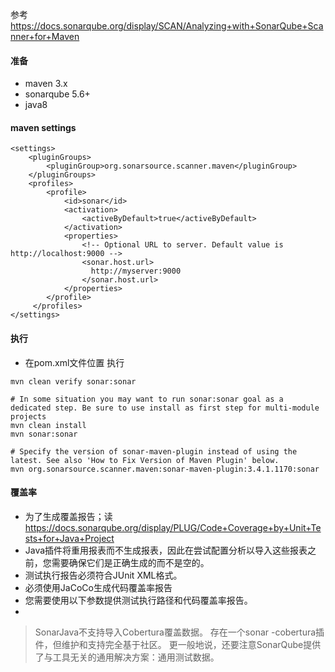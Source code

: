 
参考 https://docs.sonarqube.org/display/SCAN/Analyzing+with+SonarQube+Scanner+for+Maven
#### 准备
 - maven 3.x
 - sonarqube 5.6+
 - java8
 

#### maven settings


```
<settings>
    <pluginGroups>
        <pluginGroup>org.sonarsource.scanner.maven</pluginGroup>
    </pluginGroups>
    <profiles>
        <profile>
            <id>sonar</id>
            <activation>
                <activeByDefault>true</activeByDefault>
            </activation>
            <properties>
                <!-- Optional URL to server. Default value is http://localhost:9000 -->
                <sonar.host.url>
                  http://myserver:9000
                </sonar.host.url>
            </properties>
        </profile>
     </profiles>
</settings>
```
#### 执行


- 在pom.xml文件位置 执行


```
mvn clean verify sonar:sonar
  
# In some situation you may want to run sonar:sonar goal as a dedicated step. Be sure to use install as first step for multi-module projects
mvn clean install
mvn sonar:sonar
 
# Specify the version of sonar-maven-plugin instead of using the latest. See also 'How to Fix Version of Maven Plugin' below.
mvn org.sonarsource.scanner.maven:sonar-maven-plugin:3.4.1.1170:sonar
```
#### 覆盖率

- 为了生成覆盖报告；读 https://docs.sonarqube.org/display/PLUG/Code+Coverage+by+Unit+Tests+for+Java+Project
- Java插件将重用报表而不生成报表，因此在尝试配置分析以导入这些报表之前，您需要确保它们是正确生成的而不是空的。
- 测试执行报告必须符合JUnit XML格式。
- 必须使用JaCoCo生成代码覆盖率报告
- 您需要使用以下参数提供测试执行路径和代码覆盖率报告。
- 



> SonarJava不支持导入Cobertura覆盖数据。 存在一个sonar -cobertura插件，但维护和支持完全基于社区。 更一般地说，还要注意SonarQube提供了与工具无关的通用解决方案：通用测试数据。
